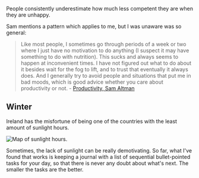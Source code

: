 People consistently underestimate how much less competent they are when they are unhappy.

Sam mentions a pattern which applies to me, but I was unaware was so general:

> Like most people, I sometimes go through periods of a week or two where I just have no motivation to do anything (I suspect it may have something to do with nutrition).  This sucks and always seems to happen at inconvenient times.  I have not figured out what to do about it besides wait for the fog to lift, and to trust that eventually it always does.  And I generally try to avoid people and situations that put me in bad moods, which is good advice whether you care about productivity or not. - [Productivity, Sam Altman](http://blog.samaltman.com/productivity)

## Winter

Ireland has the misfortune of being one of the countries with the least amount of sunlight hours.

![Map of sunlight hours.](http://www.city-data.com/forum/attachments/weather/122054d1386546899-solar-irradiation-map-world-solargis-solar-map-dni-world-map)

Sometimes, the lack of sunlight can be really demotivating. So far, what I've found that works is keeping a journal with a list of sequential bullet-pointed tasks for your day, so that there is never any doubt about what's next. The smaller the tasks are the better.

